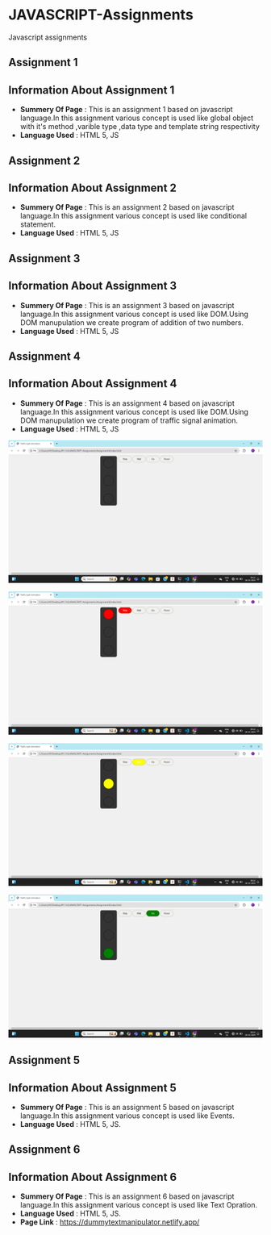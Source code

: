 # JAVASCRIPT-Assignments
Javascript assignments

## **Assignment 1** ##

## Information About Assignment 1 ##

- **Summery Of Page** : This is an assignment 1 based on javascript language.In this assignment various concept is used like global object with it's method ,varible type ,data type and template string respectivity
- **Language Used** : HTML 5, JS


## **Assignment 2** ##

## Information About Assignment 2 ##

- **Summery Of Page** : This is an assignment 2 based on javascript language.In this assignment various concept is used like conditional statement.
- **Language Used** : HTML 5, JS

## **Assignment 3** ##

## Information About Assignment 3 ##

- **Summery Of Page** : This is an assignment 3 based on javascript language.In this assignment various concept is used like DOM.Using DOM manupulation we create program of addition of two numbers. 
- **Language Used** : HTML 5, JS

## **Assignment 4** ##

## Information About Assignment 4 ##

- **Summery Of Page** : This is an assignment 4 based on javascript language.In this assignment various concept is used like DOM.Using DOM manupulation we create program of traffic signal animation. 
- **Language Used** : HTML 5, JS

![Output1 Page Screen Shot](./Assignment4/images/Screenshot%202024-10-18%20081224.png)

![Output2 Page Screen Shot](./Assignment4/images/Screenshot%202024-10-18%20081232.png)

![Output3 Page Screen Shot](./Assignment4/images/Screenshot%202024-10-18%20081240.png)

![Output4 Page Screen Shot](./Assignment4/images/Screenshot%202024-10-18%20081248.png)


## **Assignment 5** ##

## Information About Assignment 5 ##

- **Summery Of Page** : This is an assignment 5 based on javascript language.In this assignment various concept is used like Events.
- **Language Used** : HTML 5, JS.


## **Assignment 6** ##

## Information About Assignment 6 ##

- **Summery Of Page** : This is an assignment 6 based on javascript language.In this assignment various concept is used like Text Opration.
- **Language Used** : HTML 5, JS.
- **Page Link** : https://dummytextmanipulator.netlify.app/
